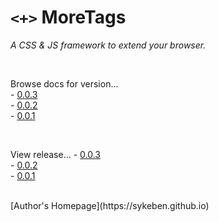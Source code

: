 # `<+>` MoreTags
*A CSS & JS framework to extend your browser.*

<br>

Browse docs for version...  
\- [0.0.3](v/0.0.3)  
\- [0.0.2](v/0.0.2)  
\- [0.0.1](v/0.0.1)

<br>

View release...
\- [0.0.3](https://github.com/sykeben/moretags/releases/0.0.3)  
\- [0.0.2](https://github.com/sykeben/moretags/releases/0.0.2)  
\- [0.0.1](https://github.com/sykeben/moretags/releases/0.0.1)

<br>
[Author's Homepage](https://sykeben.github.io)
